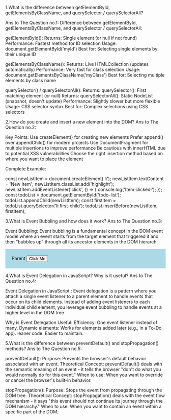 1.What is the difference between getElementById, getElementsByClassName, and querySelector / querySelectorAll?

Ans to The Question no.1:
Difference between getElementById, getElementsByClassName, and querySelector / querySelectorAll:

getElementById():
Returns: Single element (or null if not found)
Performance: Fastest method for ID selection
Usage: document.getElementById('myId')
Best for: Selecting single elements by their unique ID

getElementsByClassName():
Returns: Live HTMLCollection (updates automatically)
Performance: Very fast for class selection
Usage: document.getElementsByClassName('myClass')
Best for: Selecting multiple elements by class name

querySelector() / querySelectorAll():
Returns: querySelector(): First matching element (or null)
Returns: querySelectorAll(): Static NodeList (snapshot, doesn't update)
Performance: Slightly slower but more flexible
Usage: CSS selector syntax
Best for: Complex selections using CSS selectors

2.How do you create and insert a new element into the DOM?
Ans to The Question no.2:

Key Points:
Use createElement() for creating new elements
Prefer append() over appendChild() for modern projects
Use DocumentFragment for multiple insertions to improve performance
Be cautious with innerHTML due to potential XSS vulnerabilities
Choose the right insertion method based on where you want to place the element

Complete Example:

const newListItem = document.createElement('li');
newListItem.textContent = 'New Item';
newListItem.classList.add('highlight');
newListItem.addEventListener('click', () => {
console.log('Item clicked!');
});
const todoList = document.getElementById('todo-list');
todoList.appendChild(newListItem);
const firstItem = todoList.querySelector('li:first-child');
todoList.insertBefore(newListItem, firstItem);

3.What is Event Bubbling and how does it work?
Ans to The Question no.3:

Event Bubbling: Event bubbling is a fundamental concept in the DOM event model where an event starts from the target element that triggered it and then "bubbles up" through all its ancestor elements in the DOM hierarch.

<div id="parent" style="padding:20px; background:lightblue;">
  Parent
  <button id="child">Click Me</button>
</div>

<script>
  document.getElementById("child").addEventListener("click", function() {
    console.log("Child button clicked");
  });

  document.getElementById("parent").addEventListener("click", function() {
    console.log("Parent div clicked");
  });

  document.body.addEventListener("click", function() {
    console.log("Body clicked");
  });
</script>


4.What is Event Delegation in JavaScript? Why is it useful?
Ans to The Question no.4:

Event Delegation in JavaScript : Event delegation is a pattern where you attach a single event listener to a parent element to handle events that occur on its child elements. Instead of adding event listeners to each individual child element, you leverage event bubbling to handle events at a higher level in the DOM tree

Why is Event Delegation Useful:
Efficiency: One event listener instead of many.
Dynamic elements: Works for elements added later (e.g., in a To-Do app).
leaner code: Easier to maintain.

5.What is the difference between preventDefault() and stopPropagation() methods?
Ans to The Question no.5:

preventDefault():
Purpose: Prevents the browser's default behavior associated with an event.
Theoretical Concept: preventDefault() deals with the semantic meaning of an event - it tells the browser "don't do what you would normally do for this event."
When to use: When you want to override or cancel the browser's built-in behavior.

stopPropagation():
Purpose: Stops the event from propagating through the DOM tree.
Theoretical Concept: stopPropagation() deals with the event flow mechanism - it says "this event should not continue its journey through the DOM hierarchy."
When to use: When you want to contain an event within a specific part of the DOM.
